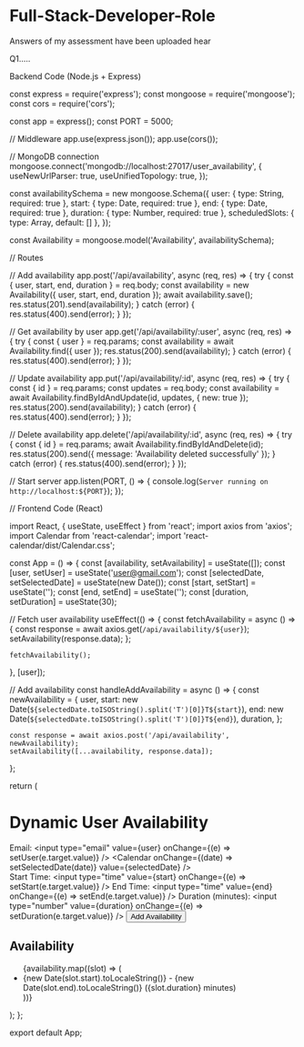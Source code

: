 # Full-Stack-Developer-Role
Answers of my assessment have been uploaded hear 

Q1.....

Backend Code (Node.js + Express)

const express = require('express');
const mongoose = require('mongoose');
const cors = require('cors');

const app = express();
const PORT = 5000;

// Middleware
app.use(express.json());
app.use(cors());

// MongoDB connection
mongoose.connect('mongodb://localhost:27017/user_availability', {
  useNewUrlParser: true,
  useUnifiedTopology: true,
});

const availabilitySchema = new mongoose.Schema({
  user: { type: String, required: true },
  start: { type: Date, required: true },
  end: { type: Date, required: true },
  duration: { type: Number, required: true },
  scheduledSlots: { type: Array, default: [] },
});

const Availability = mongoose.model('Availability', availabilitySchema);

// Routes

// Add availability
app.post('/api/availability', async (req, res) => {
  try {
    const { user, start, end, duration } = req.body;
    const availability = new Availability({ user, start, end, duration });
    await availability.save();
    res.status(201).send(availability);
  } catch (error) {
    res.status(400).send(error);
  }
});

// Get availability by user
app.get('/api/availability/:user', async (req, res) => {
  try {
    const { user } = req.params;
    const availability = await Availability.find({ user });
    res.status(200).send(availability);
  } catch (error) {
    res.status(400).send(error);
  }
});

// Update availability
app.put('/api/availability/:id', async (req, res) => {
  try {
    const { id } = req.params;
    const updates = req.body;
    const availability = await Availability.findByIdAndUpdate(id, updates, { new: true });
    res.status(200).send(availability);
  } catch (error) {
    res.status(400).send(error);
  }
});

// Delete availability
app.delete('/api/availability/:id', async (req, res) => {
  try {
    const { id } = req.params;
    await Availability.findByIdAndDelete(id);
    res.status(200).send({ message: 'Availability deleted successfully' });
  } catch (error) {
    res.status(400).send(error);
  }
});

// Start server
app.listen(PORT, () => {
  console.log(`Server running on http://localhost:${PORT}`);
});

// Frontend Code (React)

import React, { useState, useEffect } from 'react';
import axios from 'axios';
import Calendar from 'react-calendar';
import 'react-calendar/dist/Calendar.css';

const App = () => {
  const [availability, setAvailability] = useState([]);
  const [user, setUser] = useState('user@gmail.com');
  const [selectedDate, setSelectedDate] = useState(new Date());
  const [start, setStart] = useState('');
  const [end, setEnd] = useState('');
  const [duration, setDuration] = useState(30);

  // Fetch user availability
  useEffect(() => {
    const fetchAvailability = async () => {
      const response = await axios.get(`/api/availability/${user}`);
      setAvailability(response.data);
    };

    fetchAvailability();
  }, [user]);

  // Add availability
  const handleAddAvailability = async () => {
    const newAvailability = {
      user,
      start: new Date(`${selectedDate.toISOString().split('T')[0]}T${start}`),
      end: new Date(`${selectedDate.toISOString().split('T')[0]}T${end}`),
      duration,
    };

    const response = await axios.post('/api/availability', newAvailability);
    setAvailability([...availability, response.data]);
  };

  return (
    <div>
      <h1>Dynamic User Availability</h1>
      <label>Email:</label>
      <input
        type="email"
        value={user}
        onChange={(e) => setUser(e.target.value)}
      />
      <Calendar
        onChange={(date) => setSelectedDate(date)}
        value={selectedDate}
      />
      <div>
        <label>Start Time:</label>
        <input
          type="time"
          value={start}
          onChange={(e) => setStart(e.target.value)}
        />
        <label>End Time:</label>
        <input
          type="time"
          value={end}
          onChange={(e) => setEnd(e.target.value)}
        />
        <label>Duration (minutes):</label>
        <input
          type="number"
          value={duration}
          onChange={(e) => setDuration(e.target.value)}
        />
        <button onClick={handleAddAvailability}>Add Availability</button>
      </div>
      <h2>Availability</h2>
      <ul>
        {availability.map((slot) => (
          <li key={slot._id}>
            {new Date(slot.start).toLocaleString()} - {new Date(slot.end).toLocaleString()} ({slot.duration} minutes)
          </li>
        ))}
      </ul>
    </div>
  );
};

export default App;
